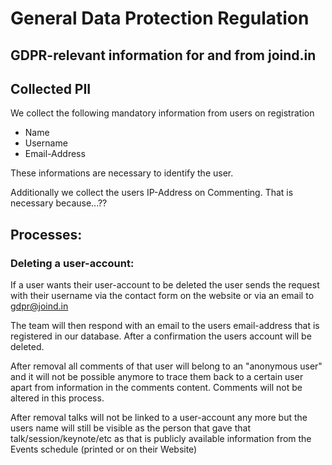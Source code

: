 # General Data Protection Regulation

## GDPR-relevant information for and from joind.in

## Collected PII

We collect the following mandatory information from users on registration

* Name
* Username
* Email-Address

These informations are necessary to identify the user.

Additionally we collect the users IP-Address on Commenting. That is necessary because...??

## Processes:

### Deleting a user-account:

If a user wants their user-account to be deleted the user sends the request with their username via
the contact form on the website or via an email to gdpr@joind.in

The team will then respond with an email to the users email-address that is registered in our database. 
After a confirmation the users account will be deleted.

After removal all comments of that user will belong to an "anonymous user" and it will not be possible anymore to 
trace them back to a certain user apart from information in the comments content. Comments will not be altered in this process.

After removal talks will not be linked to a user-account any more but the users name will still be visible as the person 
that gave that talk/session/keynote/etc as that is publicly available information from the Events schedule (printed or on their Website)
